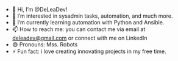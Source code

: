 - 👋 Hi, I’m @DeLeaDev!
- 👀 I’m interested in sysadmin tasks, automation, and much more.
- 🌱 I’m currently learning automation with Python and Ansible.
- 📫 How to reach me: you can contact me via email at deleadev@gmail.com or connect with me on LinkedIn 
- 😄 Pronouns: Mss. Robots
- ⚡ Fun fact: i love creating innovating projects in my free time.

<!---
DeLeaDev/DeLeaDev is a ✨ special ✨ repository because its `README.md` (this file) appears on your GitHub profile.
You can click the Preview link to take a look at your changes.
--->

